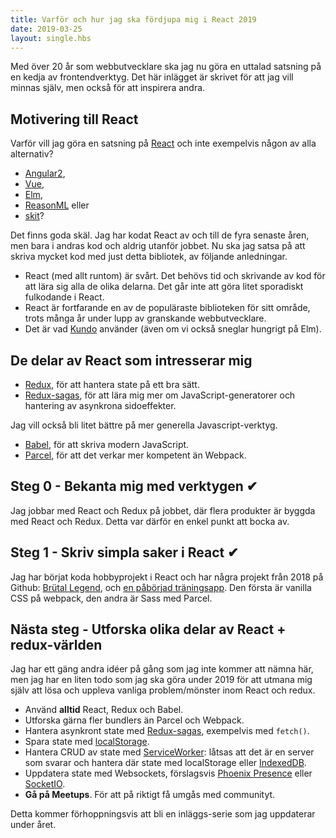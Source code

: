 ```yaml
---
title: Varför och hur jag ska fördjupa mig i React 2019
date: 2019-03-25
layout: single.hbs
---
```


Med över 20 år som webbutvecklare ska jag nu göra en uttalad satsning på en kedja av frontendverktyg. Det här inlägget är skrivet för att jag vill minnas själv, men också för att inspirera andra.

## Motivering till React

Varför vill jag göra en satsning på [React](https://reactjs.org/) och inte exempelvis någon av alla alternativ?

  * [Angular2](https://angularjs.org/), 
  * [Vue](https://vuejs.org/), 
  * [Elm](https://elm-lang.org/), 
  * [ReasonML](https://reasonml.github.io/) eller 
  * [skit](https://github.com/taylorhughes/skit)?

Det finns goda skäl. Jag har kodat React av och till de fyra senaste åren, men bara i andras kod och aldrig utanför jobbet. Nu ska jag satsa på att skriva mycket kod med just detta bibliotek, av följande anledningar.

 * React (med allt runtom) är svårt. Det behövs tid och skrivande av kod för att lära sig alla de olika delarna. Det går inte att göra litet sporadiskt fulkodande i React.
 * React är fortfarande en av de populäraste biblioteken för sitt område, trots många år under lupp av granskande webbutvecklare.
 * Det är vad [Kundo](https://kundo.se) använder (även om vi också sneglar hungrigt på Elm).

## De delar av React som intresserar mig

 * [Redux](https://redux.js.org/), för att hantera state på ett bra sätt.
 * [Redux-sagas](https://github.com/redux-saga/redux-saga), för att lära mig mer om JavaScript-generatorer och hantering av asynkrona sidoeffekter.

Jag vill också bli litet bättre på mer generella Javascript-verktyg.

 * [Babel](https://babeljs.io/), för att skriva modern JavaScript.
 * [Parcel](https://parceljs.org/), för att det verkar mer kompetent än Webpack.

## Steg 0 - Bekanta mig med verktygen ✔

Jag jobbar med React och Redux på jobbet, där flera produkter är byggda med React och Redux. Detta var därför en enkel punkt att bocka av.

## Steg 1 - Skriv simpla saker i React ✔

Jag har börjat koda hobbyprojekt i React och har några projekt från 2018 på Github: [Brütal Legend](https://github.com/madr/brutal-legend), och [en påbörjad träningsapp](https://github.com/madr/urban-enigma). Den första är vanilla CSS på webpack, den andra är Sass med Parcel.

## Nästa steg - Utforska olika delar av React + redux-världen

Jag har ett gäng andra idéer på gång som jag inte kommer att nämna här, men jag har en liten todo som jag ska göra under 2019 för att utmana mig själv att lösa och uppleva vanliga problem/mönster inom React och redux.

 * Använd **alltid** React, Redux och Babel.
 * Utforska gärna fler bundlers än Parcel och Webpack.
 * Hantera asynkront state med [Redux-sagas](https://github.com/redux-saga/redux-saga), exempelvis med `fetch()`.
 * Spara state med [localStorage](https://developer.mozilla.org/en-US/docs/Web/API/Web_Storage_API/Local_storage).
 * Hantera CRUD av state med [ServiceWorker](https://developer.mozilla.org/en-US/docs/Web/API/ServiceWorker): låtsas att det är en server som svarar och hantera där state med localStorage eller [IndexedDB](https://developer.mozilla.org/en-US/docs/Web/API/IndexedDB_API).
 * Uppdatera state med Websockets, förslagsvis [Phoenix Presence](https://hexdocs.pm/phoenix/Phoenix.Presence.html) eller [SocketIO](https://socket.io/).
 * **Gå på Meetups**. För att på riktigt få umgås med communityt.

Detta kommer förhoppningsvis att bli en inläggs-serie som jag uppdaterar under året.